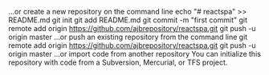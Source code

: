 …or create a new repository on the command line
echo "# reactspa" >> README.md
git init
git add README.md
git commit -m "first commit"
git remote add origin https://github.com/ajbrepository/reactspa.git
git push -u origin master
…or push an existing repository from the command line
git remote add origin https://github.com/ajbrepository/reactspa.git
git push -u origin master
…or import code from another repository
You can initialize this repository with code from a Subversion, Mercurial, or TFS project.